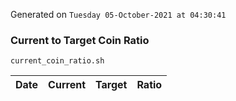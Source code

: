Generated on `Tuesday 05-October-2021 at 04:30:41`

### Current to Target Coin Ratio
`current_coin_ratio.sh`

Date|Current|Target|Ratio
---|---|---|---
